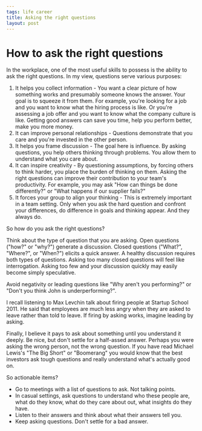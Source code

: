 ```yaml
--- 
tags: life career
title: Asking the right questions
layout: post
---
```

# How to ask the right questions

In the workplace, one of the most useful skills to possess is the ability to
ask the right questions. In my view, questions serve various purposes:

1. It helps you collect information - You want a clear picture of how something works and presumably someone knows the answer. Your goal is to squeeze it from them. For example, you're looking for a job and you want to know what the hiring process is like. Or you're assessing a job offer and you want to know what the company culture is like. Getting good answers can save you time, help you perform better, make you more money. 
2. It can improve personal relationships - Questions demonstrate that you care and you're invested in the other person. 
3. It helps you frame discussion - The goal here is influence. By asking questions, you help others thinking through problems. You allow them to understand what you care about. 
4. It can inspire creativity - By questioning assumptions, by forcing others to think harder, you place the burden of thinking on them. Asking the right questions can improve their contribution to your team's productivity. For example, you may ask "How can things be done differently?" or "What happens if our supplier fails?"
5. It forces your group to align your thinking - This is extremely important in a team setting. Only when you ask the hard question and confront your differences, do difference in goals and thinking appear. And they always do. 

So how do you ask the right questions?

Think about the type of question that you are asking. Open questions ("how?"
or "why?") generate a discussion. Closed questions ("What?", "Where?", or
"When?") elicits a quick answer. A healthy discussion requires both types of
questions. Asking too many closed questions will feel like interrogation.
Asking too few and your discussion quickly may easily become simply
speculative.

Avoid negativity or leading questions like "Why aren't you performing?" or
"Don't you think John is underperforming?".

I recall listening to Max Levchin talk about firing people at Startup School
2011. He said that employees are much less angry when they are asked to leave
rather than told to leave. If firing by asking works, imagine leading by
asking.

Finally, I believe it pays to ask about something until you understand it
deeply. Be nice, but don't settle for a half-assed answer. Perhaps you were
asking the wrong person, not the wrong question. If you have read Michael
Lewis's "The Big Short" or "Boomerang" you would know that the best investors
ask tough questions and really understand what's actually good on.

So actionable items?

* Go to meetings with a list of questions to ask. Not talking points.
* In casual settings, ask questions to understand who these people are, what do they know, what do they care about out, what insights do they have. 
* Listen to their answers and think about what their answers tell you. 
* Keep asking questions. Don't settle for a bad answer. 

